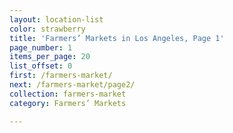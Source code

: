 ```yaml
---
layout: location-list
color: strawberry
title: 'Farmers’ Markets in Los Angeles, Page 1'
page_number: 1
items_per_page: 20
list_offset: 0
first: /farmers-market/
next: /farmers-market/page2/
collection: farmers-market
category: Farmers’ Markets

---
```


